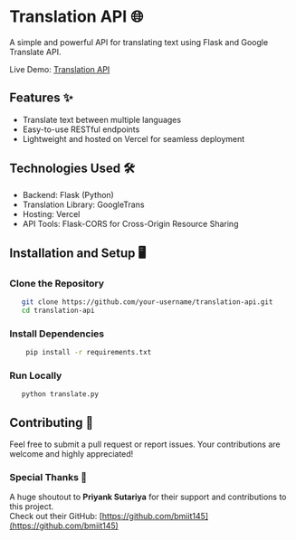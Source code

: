 # Translation API 🌐

A simple and powerful API for translating text using Flask and Google Translate API.

Live Demo: [Translation API](https://translation-api-two.vercel.app/)

## Features ✨
- Translate text between multiple languages
- Easy-to-use RESTful endpoints
- Lightweight and hosted on Vercel for seamless deployment

## Technologies Used 🛠️
- Backend: Flask (Python)
- Translation Library: GoogleTrans 
- Hosting: Vercel
- API Tools: Flask-CORS for Cross-Origin Resource Sharing

## Installation and Setup 🖥️

### Clone the Repository
```bash 
   git clone https://github.com/your-username/translation-api.git
   cd translation-api
```

### Install Dependencies
```bash 
    pip install -r requirements.txt
```

### Run Locally
```bash 
   python translate.py
```


## Contributing 🤝

Feel free to submit a pull request or report issues. Your contributions are welcome and highly appreciated!  

### Special Thanks 🎉
A huge shoutout to **Priyank Sutariya** for their support and contributions to this project.  
Check out their GitHub: [https://github.com/bmiit145](https://github.com/bmiit145)
